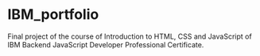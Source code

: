# IBM_portfolio
Final project of the course of Introduction to HTML, CSS and JavaScript of IBM Backend JavaScript Developer Professional Certificate.

